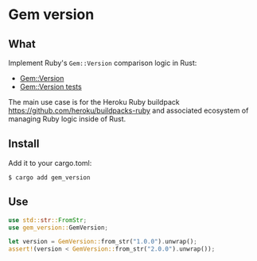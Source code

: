 
# Gem version

## What

Implement Ruby's `Gem::Version` comparison logic in Rust:

- [Gem::Version](https://github.com/rubygems/rubygems/blob/ecc8e895b69063562b9bf749b353948e051e4171/lib/rubygems/version.rb)
- [Gem::Version tests](https://github.com/rubygems/rubygems/blob/ecc8e895b69063562b9bf749b353948e051e4171/test/rubygems/test_gem_version.rb)

The main use case is for the Heroku Ruby buildpack <https://github.com/heroku/buildpacks-ruby> and associated ecosystem of managing Ruby logic inside of Rust.

## Install

Add it to your cargo.toml:

```shell
$ cargo add gem_version
```

## Use

```rust
use std::str::FromStr;
use gem_version::GemVersion;

let version = GemVersion::from_str("1.0.0").unwrap();
assert!(version < GemVersion::from_str("2.0.0").unwrap());
```

